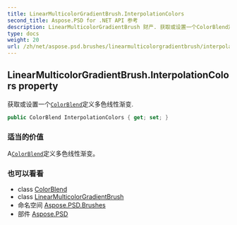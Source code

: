 ```yaml
---
title: LinearMulticolorGradientBrush.InterpolationColors
second_title: Aspose.PSD for .NET API 参考
description: LinearMulticolorGradientBrush 财产. 获取或设置一个ColorBlend定义多色线性渐变.
type: docs
weight: 20
url: /zh/net/aspose.psd.brushes/linearmulticolorgradientbrush/interpolationcolors/
---
```

## LinearMulticolorGradientBrush.InterpolationColors property

获取或设置一个[`ColorBlend`](../../../aspose.psd/colorblend/)定义多色线性渐变.

```csharp
public ColorBlend InterpolationColors { get; set; }
```

### 适当的价值

A[`ColorBlend`](../../../aspose.psd/colorblend/)定义多色线性渐变。

### 也可以看看

* class [ColorBlend](../../../aspose.psd/colorblend/)
* class [LinearMulticolorGradientBrush](../)
* 命名空间 [Aspose.PSD.Brushes](../../linearmulticolorgradientbrush/)
* 部件 [Aspose.PSD](../../../)


